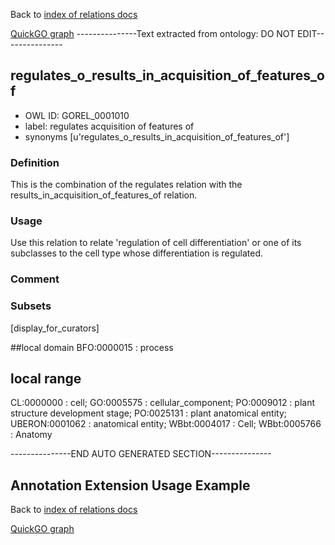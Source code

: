 Back to [index of relations docs](https://github.com/geneontology/annotation_extensions/tree/master/doc)

[QuickGO graph](www.ebi.ac.uk/QuickGO/AnnotationExtensionRelations.html)
---------------Text extracted from ontology: DO NOT EDIT---------------

## regulates_o_results_in_acquisition_of_features_of
* OWL ID: GOREL_0001010
* label: regulates acquisition of features of
* synonyms
[u'regulates_o_results_in_acquisition_of_features_of']

### Definition
This is the combination of the regulates relation with the results_in_acquisition_of_features_of relation.

### Usage
Use this relation to relate 'regulation of cell differentiation' or one of its subclasses to the cell type whose differentiation is regulated.

### Comment


### Subsets
[display_for_curators]

##local domain
BFO:0000015 : process

## local range
CL:0000000 : cell; GO:0005575 : cellular_component; PO:0009012 : plant structure development stage; PO:0025131 : plant anatomical entity; UBERON:0001062 : anatomical entity; WBbt:0004017 : Cell; WBbt:0005766 : Anatomy

---------------END AUTO GENERATED SECTION---------------























Annotation Extension Usage Example
----------------------------------

Back to [index of relations docs](https://github.com/geneontology/annotation_extensions/tree/master/doc)

[QuickGO graph](www.ebi.ac.uk/QuickGO/AnnotationExtensionRelations.html)